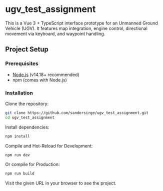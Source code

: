 # ugv_test_assignment

This is a Vue 3 + TypeScript interface prototype for an Unmanned Ground Vehicle (UGV). It features map integration, engine control, directional movement via keyboard, and waypoint handling.

## Project Setup

### Prerequisites

- [Node.js](https://nodejs.org/) (v14.18+ recommended)
- npm (comes with Node.js)

### Installation

Clone the repository:

```bash
git clone https://github.com/sandersirge/ugv_test_assignment.git
cd ugv_test_assignment
```

Install dependencies:

```bash
npm install
```

Compile and Hot-Reload for Development:

```bash
npm run dev
```

Or compile for Production:

```bash
npm run build
```

Visit the given URL in your browser to see the project.
